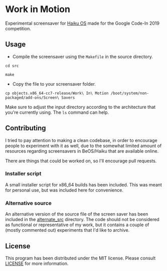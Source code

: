 # Work in Motion

Experimental screensaver for [Haiku OS](https://haiku-os.org) made for the Google Code-In 2019 competition.

## Usage

- Compile the screensaver using the `Makefile` in the source directory.

`cd src`

`make`

- Copy the file to your screensaver folder.

`cp objects.x86_64-cc7-release/Work\ In\ Motion /boot/system/non-packaged/add-ons/Screen\ Savers`

Make sure to adjust the input directory according to the architecture that you're 
currently using. The `ls` command can help.

## Contributing

I tried to pay attention to making a clean codebase, in order to encourage people to 
experiment with it as well, due to the somewhat limited amount of resources regarding 
screensavers in BeOS/Haiku that are available online.

There are things that could be worked on, so I'll encourage pull requests.

### Installer script

A small installer script for x86_64 builds has been included. This was meant for personal use, but was included here for convenience.

### Alternative source

An alternative version of the source file of the screen saver has been included in the [alternate_src](alternate_src) directory. The code should not be considered as functional or 
representative of my work, but it contains a couple of (mostly commented out) experiments 
that I'd like to archive.

## License

This program has been distributed under the MIT license. Please consult 
[LICENSE](LICENSE) for more information.
